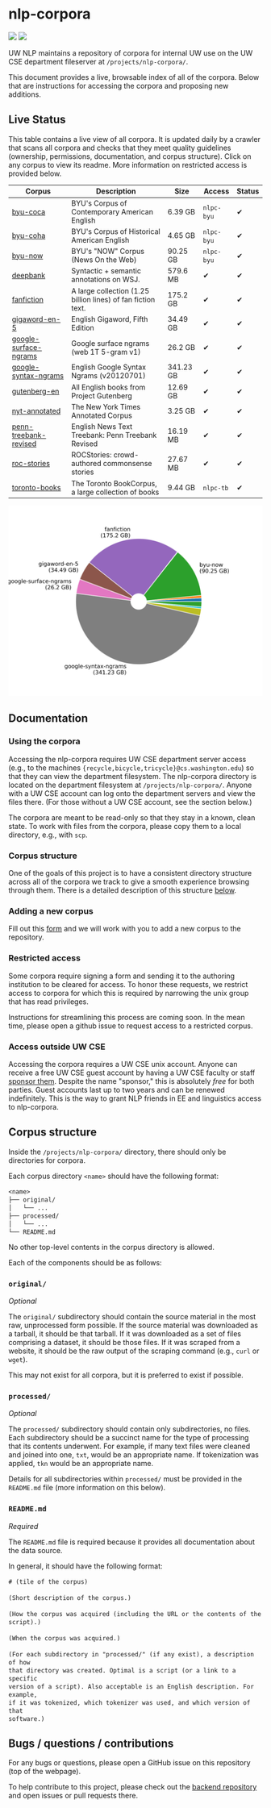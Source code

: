# nlp-corpora

![](https://img.shields.io/badge/docs-passing-brightgreen.svg?longCache=true&style=flat)
![](https://img.shields.io/badge/built-7/30/18-blue.svg?longCache=true&style=flat)

UW NLP maintains a repository of corpora for internal UW use on the UW CSE
department fileserver at `/projects/nlp-corpora/`.

This document provides a live, browsable index of all of the corpora. Below
that are instructions for accessing the corpora and proposing new additions.

## Live Status

This table contains a live view of all corpora. It is updated daily by a
crawler that scans all corpora and checks that they meet quality guidelines
(ownership, permissions, documentation, and corpus structure). Click on any
corpus to view its readme. More information on restricted access is provided
below.

Corpus | Description | Size | Access | Status
--- | --- | --- | --- | ---
[byu-coca](doc/byu-coca) | BYU's Corpus of Contemporary American English | 6.39 GB | `nlpc-byu` | ✔
[byu-coha](doc/byu-coha) | BYU's Corpus of Historical American English | 4.65 GB | `nlpc-byu` | ✔
[byu-now](doc/byu-now) | BYU's "NOW" Corpus (News On the Web) | 90.25 GB | `nlpc-byu` | ✔
[deepbank](doc/deepbank) | Syntactic + semantic annotations on WSJ. | 579.6 MB | ✔ | ✔
[fanfiction](doc/fanfiction) | A large collection (1.25 billion lines) of fan fiction text. | 175.2 GB | ✔ | ✔
[gigaword-en-5](doc/gigaword-en-5) | English Gigaword, Fifth Edition | 34.49 GB | ✔ | ✔
[google-surface-ngrams](doc/google-surface-ngrams) | Google surface ngrams (web 1T 5-gram v1) | 26.2 GB | ✔ | ✔
[google-syntax-ngrams](doc/google-syntax-ngrams) | English Google Syntax Ngrams (v20120701) | 341.23 GB | ✔ | ✔
[gutenberg-en](doc/gutenberg-en) | All English books from Project Gutenberg | 12.69 GB | ✔ | ✔
[nyt-annotated](doc/nyt-annotated) | The New York Times Annotated Corpus | 3.25 GB | ✔ | ✔
[penn-treebank-revised](doc/penn-treebank-revised) | English News Text Treebank: Penn Treebank Revised | 16.19 MB | ✔ | ✔
[roc-stories](doc/roc-stories) | ROCStories: crowd-authored commonsense stories | 27.67 MB | ✔ | ✔
[toronto-books](doc/toronto-books) | The Toronto BookCorpus, a large collection of books | 9.44 GB | `nlpc-tb` | ✔


![plot of disk usage](disk-usage.svg)

## Documentation

### Using the corpora

Accessing the nlp-corpora requires UW CSE department server access (e.g., to
the machines `{recycle,bicycle,tricycle}@cs.washington.edu`) so that they can
view the department filesystem. The nlp-corpora directory is located on the
department filesystem at `/projects/nlp-corpora/`. Anyone with a UW CSE account
can log onto the department servers and view the files there. (For those
without a UW CSE account, see the section below.)

The corpora are meant to be read-only so that they stay in a known, clean
state. To work with files from the corpora, please copy them to a local
directory, e.g., with `scp`.

### Corpus structure

One of the goals of this project is to have a consistent directory structure
across all of the corpora we track to give a smooth experience browsing through
them. There is a detailed description of this structure [below](#corpus-structure).

### Adding a new corpus

Fill out this
[form](https://docs.google.com/forms/d/1SBPXlJ8zsE1kbVr6csE3d9XIaW9pCfvOkmH9kD6vEv8/viewform)
and we will work with you to add a new corpus to the repository.

### Restricted access

Some corpora require signing a form and sending it to the authoring institution
to be cleared for access. To honor these requests, we restrict access to
corpora for which this is required by narrowing the unix group that has read
privileges.

Instructions for streamlining this process are coming soon. In the mean time,
please open a github issue to request access to a restricted corpus.

### Access outside UW CSE

Accessing the corpora requires a UW CSE unix account. Anyone can receive a free
UW CSE guest account by having a UW CSE faculty or staff [sponsor
them](https://sponsor.cs.washington.edu/). Despite the name "sponsor," this is
absolutely _free_ for both parties. Guest accounts last up to two years and can
be renewed indefinitely. This is the way to grant NLP friends in EE and
linguistics access to nlp-corpora.


## Corpus structure

Inside the `/projects/nlp-corpora/` directory, there should only be directories
for corpora.

Each corpus directory `<name>` should have the following format:

```
<name>
├── original/
│   └── ...
├── processed/
│   └── ...
└── README.md
```

No other top-level contents in the corpus directory is allowed.

Each of the components should be as follows:

### `original/`

_Optional_

The `original/` subdirectory should contain the source material in the most
raw, unprocessed form possible. If the source material was downloaded as a
tarball, it should be that tarball. If it was downloaded as a set of files
comprising a dataset, it should be those files. If it was scraped from a
website, it should be the raw output of the scraping command (e.g., `curl` or
`wget`).

This may not exist for all corpora, but it is preferred to exist if possible.

### `processed/`

_Optional_

The `processed/` subdirectory should contain only subdirectories, no files.
Each subdirectory should be a succinct name for the type of processing that its
contents underwent. For example, if many text files were cleaned and joined
into one, `txt`, would be an appropriate name. If tokenization was applied,
`tkn` would be an appropriate name.

Details for all subdirectories within `processed/` must be provided in the
`README.md` file (more information on this below).

### `README.md`

_Required_

The `README.md` file is required because it provides all documentation about
the data source.

In general, it should have the following format:

```
# (tile of the corpus)

(Short description of the corpus.)

(How the corpus was acquired (including the URL or the contents of the script).)

(When the corpus was acquired.)

(For each subdirectory in "processed/" (if any exist), a description of how
that directory was created. Optimal is a script (or a link to a specific
version of a script). Also acceptable is an English description. For example,
if it was tokenized, which tokenizer was used, and which version of that
software.)
```



## Bugs / questions / contributions

For any bugs or questions, please open a GitHub issue on this repository (top
of the webpage).

To help contribute to this project, please check out the [backend
repository](https://github.com/mbforbes/nlp-corpora-backend) and open issues or
pull requests there.
